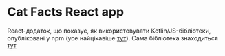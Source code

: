 # Cat Facts React app

React-додаток, що показує, як використовувати Kotlin/JS-бібліотеки,
опубліковані у npm (усе найцікавіше [тут](./src/App.js)).
Сама бібліотека знаходиться [тут](https://github.com/bpavuk/catfacts-sdk)